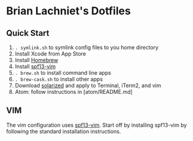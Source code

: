 # Brian Lachniet's Dotfiles

## Quick Start

1. `. symlink.sh` to symlink config files to you home directory
2. Install Xcode from App Store
3. Install [Homebrew](http://brew.sh/)
4. Install [spf13-vim](https://github.com/spf13/spf13-vim)
5. `. brew.sh` to install command line apps
6. `. brew-cask.sh` to install other apps
7. Download [solarized](http://ethanschoonover.com/solarized) and apply to
   Terminal, iTerm2, and vim
8. Atom: follow instructions in [atom/README.md]

## VIM

The vim configuration uses [spf13-vim](https://github.com/spf13/spf13-vim).
Start off by installing spf13-vim by following the standard installation instructions.
